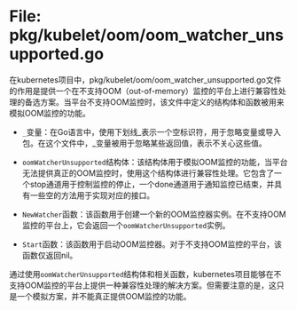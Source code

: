# File: pkg/kubelet/oom/oom_watcher_unsupported.go

在kubernetes项目中，pkg/kubelet/oom/oom_watcher_unsupported.go文件的作用是提供一个在不支持OOM（out-of-memory）监控的平台上进行兼容性处理的备选方案。当平台不支持OOM监控时，该文件中定义的结构体和函数被用来模拟OOM监控的功能。

- `_`变量：在Go语言中，使用下划线_表示一个空标识符，用于忽略变量或导入包。在这个文件中，_变量被用于忽略某些返回值，表示不关心这些值。

- `oomWatcherUnsupported`结构体：该结构体用于模拟OOM监控的功能，当平台无法提供真正的OOM监控时，使用这个结构体进行兼容性处理。它包含了一个stop通道用于控制监控的停止，一个done通道用于通知监控已结束，并具有一些空的方法用于实现对应的接口。

- `NewWatcher`函数：该函数用于创建一个新的OOM监控器实例。在不支持OOM监控的平台上，它会返回一个`oomWatcherUnsupported`实例。

- `Start`函数：该函数用于启动OOM监控器。对于不支持OOM监控的平台，该函数仅返回nil。

通过使用`oomWatcherUnsupported`结构体和相关函数，kubernetes项目能够在不支持OOM监控的平台上提供一种兼容性处理的解决方案。但需要注意的是，这只是一个模拟方案，并不能真正提供OOM监控的功能。

